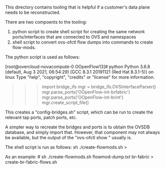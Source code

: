 This directory contains tooling that is helpful if a customer's data plane
needs to be reconstructed. 

There are two compoents to the tooling:
1) python script to create shell script for creating the same
   network ports/interfaces that are connected to OVS and namespaces
2) shell script to convert ovs-ofctl flow dumps into commands to
   create flow-mods.

The python script is used as follows:

[root@overcloud-novacompute-0 OOpenFlow13]# python
Python 3.6.8 (default, Aug  3 2021, 06:54:29)
[GCC 8.3.1 20191121 (Red Hat 8.3.1-5)] on linux
Type "help", "copyright", "credits" or "license" for more information.
>>> import bridge_ifs
>>> mgr = bridge_ifs.OVSInterfaceParser()
>>> mgr.parse_ports('OOpenFlow-int-brfabric')
>>> mgr.parse_ports('OOpenFlow-int-brint')
>>> mgr.create_script_file()

This creates a "config-bridges.sh" script, which can be run to create
the relevant tap ports, patch ports, etc.

A simpler way to recreate the bridges and ports is to obtain the OVSDB
database, and simply import that. However, that component may not always
be available, but the output of the "ovs-ofctl show <bridge name>" usually is.

The shell script is run as follows:
    sh ./create-flowmods.sh <file containing ovs-ofctl dump for a bridge> <name of bridge> > <output-file>

As an example:
    # sh ./create-flowmods.sh flowmod-dump.txt br-fabric > create-br-fabric-flows.sh

